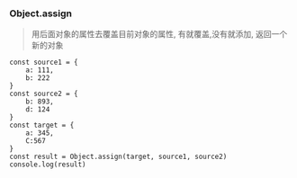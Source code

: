 ### Object.assign

> 用后面对象的属性去覆盖目前对象的属性, 有就覆盖,没有就添加, 返回一个新的对象

```
const source1 = {
	a: 111,
	b: 222
}
const source2 = {
	b: 893,
	d: 124
}
const target = {
	a: 345,
	C:567
}
const result = Object.assign(target, source1, source2)
console.log(result)
```

